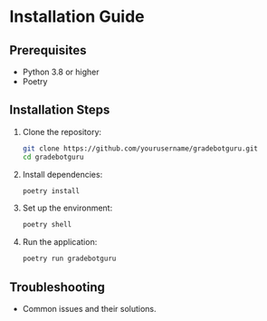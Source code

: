 # Installation Guide

## Prerequisites

- Python 3.8 or higher
- Poetry

## Installation Steps

1. Clone the repository:

    ```sh
    git clone https://github.com/yourusername/gradebotguru.git
    cd gradebotguru
    ```

2. Install dependencies:

    ```sh
    poetry install
    ```

3. Set up the environment:

    ```sh
    poetry shell
    ```

4. Run the application:

    ```sh
    poetry run gradebotguru
    ```

## Troubleshooting

- Common issues and their solutions.
